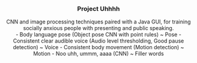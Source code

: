 <br />
<h3 align="center">Project Uhhhh</h3>
  <p align="center">
CNN and image processing techniques paired with a Java GUI, for training socially anxious people with presenting and public speaking.
<br>
- Body language pose (Object pose CNN with point rules) ~ Pose
- Consistent clear audible voice (Audio level thresholding, Good pause detection) ~ Voice
- Consistent body movement (Motion detection) ~ Motion
- Noo uhh, ummm, aaaa (CNN) ~ Filler words